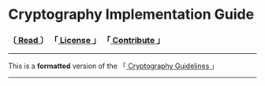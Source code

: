 
[ License ]: https://creativecommons.org/licenses/by-sa/4.0/
[ Creative Commons ]: https://i.creativecommons.org/l/by-sa/4.0/88x31.png
[ Inspiration ]: https://gist.github.com/atoponce/07d8d4c833873be2f68c34f9afc5a78a#file-gistfile1-md
[ Latacora ]: https://latacora.singles/2018/04/03/cryptographic-right-answers.html
[ Gotchas ]: https://github.com/SalusaSecondus/CryptoGotchas
[ Libsodium ]: https://doc.libsodium.org/
[ TLS1.3 ]: https://www.davidwong.fr/tls13/
[ Noise Protocol ]: https://noiseprotocol.org/noise.html
[ WireGuard ]: https://www.wireguard.com/protocol/
[ Learn Cryptography ]: https://samuellucas.com/blog/how-to-learn-about-cryptography.html
[ Sha3 ]: https://competitions.cr.yp.to/sha3.html
[ Competition ]: https://competitions.cr.yp.to/index.html
[ Simple Implementation ]: https://datatracker.ietf.org/doc/html/rfc5869
[ Difficult Implementation ]: https://loup-vaillant.fr/articles/implementing-elligator
[ Horrible Documentation ]: https://www.openssl.org/docs/
[ Basic HTML ]: https://nacl.cr.yp.to/index.html
[ Github Files ]: https://github.com/google/tink/tree/master/docs
[ Stack Exchange ]: https://crypto.stackexchange.com/
[ Search Functionality ]: https://doc.libsodium.org/
[ Professional Mistakes ]: https://github.com/agl/ed25519/issues/27
[ Missed Mistakes ]: https://github.com/str4d/rage/issues/195
[ Cryptography Guidelines ]: https://github.com/samuel-lucas6/Cryptography-Guidelines
[ Contribute ]: ./CONTRIBUTE
[ Read ]: https://fuide.github.io/Cryptography/docs/Overview


# Cryptography Implementation Guide
### 〔[ Read ]〕 「[ License ]」 「[ Contribute ]」

---

This is a **formatted** version of the 「[ Cryptography Guidelines ]」

---
